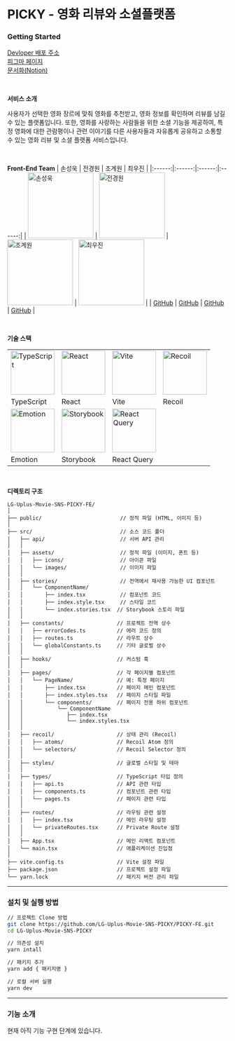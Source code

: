 # PICKY - 영화 리뷰와 소셜플랫폼

### Getting Started
[Devloper 배포 주소](https://d3hxz5yj62y98w.cloudfront.net/)<br />
[피그마 페이지](https://www.figma.com/design/rpAlhiLds5pygwPfPpD4lp/PICKY-%EB%94%94%EC%9E%90%EC%9D%B8-%EC%99%84%EC%84%B1%EB%B3%B8?node-id=0-1&node-type=canvas&t=pwFCyVmMoN1a41le-0)<br />
[문서화(Notion)](https://glass-joggers-e59.notion.site/PICKY-13c9fc77f3f6802ab7f1c2ee59b3aa8c?pvs=74)

<br />

**서비스 소개**

사용자가 선택한 영화 장르에 맞춰 영화를 추천받고, 영화 정보를 확인하며 리뷰를 남길 수 있는 플랫폼입니다. 또한, 영화를 사랑하는 사람들을 위한 소셜 기능을 제공하여, 특정 영화에 대한 관람평이나 관련 이야기를 다른 사용자들과 자유롭게 공유하고 소통할 수 있는 영화 리뷰 및 소셜 플랫폼 서비스입니다.

<br />

**Front-End Team**
| 손성욱 | 전경원 | 조계원 | 최우진 |
|:------:|:------:|:------:|:------:|
| <img src="https://file.notion.so/f/f/d159176b-8a5a-4fae-a499-a6b9c2e1223d/2351e242-b110-4be6-ad0c-a07ec7e6c6ce/backiee-114650-landscape.jpg?table=block&id=bdf1a80d-fbc1-4da6-9e70-19f7c0cd5457&spaceId=d159176b-8a5a-4fae-a499-a6b9c2e1223d&expirationTimestamp=1732104000000&signature=LxN95XbXW1wJFLMG0Jo_I6XrBmTMGTd76QEQvzmTyzI&downloadName=backiee-114650-landscape.jpg" alt="손성욱" width="150"> | <img src="https://file.notion.so/f/f/d159176b-8a5a-4fae-a499-a6b9c2e1223d/579c930d-a289-498c-9dc2-b4b330d00546/image.png?table=block&id=805216e1-85b0-4848-9d36-96b94717e524&spaceId=d159176b-8a5a-4fae-a499-a6b9c2e1223d&expirationTimestamp=1732104000000&signature=MMJ5H-YqKw-bYhgkq2078lijjHURjIHg8zB7lj8bidE&downloadName=image.png" alt="전경원" width="150"> | <img src="https://file.notion.so/f/f/9d089367-0265-42a0-92e2-be8f7a71ae5c/e72b3891-1cb8-4634-81a9-7f96534343c4/KakaoTalk_Photo_2024-10-17-13-00-48.jpeg?table=block&id=12288bd9-c3fa-80d9-a018-dfc5340d7a8d&spaceId=9d089367-0265-42a0-92e2-be8f7a71ae5c&expirationTimestamp=1732032000000&signature=FiuH-wMhwt6ex5FfbEhLxa9dVWNpqTytGZR6ot8N-fs&downloadName=KakaoTalk_Photo_2024-10-17-13-00-48.jpeg" alt="조계원" width="150"> | <img src="https://file.notion.so/f/f/d159176b-8a5a-4fae-a499-a6b9c2e1223d/1579be69-c804-454e-a0a7-06025a43bee5/4DF130E8-789E-4E5A-A674-76B8AF35F325_1_105_c.jpeg?table=block&id=5014ba8a-8e41-4702-aad6-2506985df477&spaceId=d159176b-8a5a-4fae-a499-a6b9c2e1223d&expirationTimestamp=1732104000000&signature=2gEJBu2aHawbwgdGddxmbVxqNyZn0A-XgK1EH0QtnJ8&downloadName=4DF130E8-789E-4E5A-A674-76B8AF35F325_1_105_c.jpeg" alt="최우진" width="150"> |
| [GitHub](https://github.com/ssohn3) | [GitHub](https://github.com/jeonkyungwon) | [GitHub](https://github.com/JGW-Korea) | [GitHub](https://github.com/jinnius02) |

<br />

**기술 스택**

|  |  |  |  |
|-----------------|----------------|----------------|----------------|
| <img src="https://i.namu.wiki/i/EY559r31H-um8uTtptPIbCZoBGxsumSlwEH0T_rA6WmxQq1UwqyAf3cJQJXN7Fv5CoEz0kv5CBXzjkkPU_XWig.svg" alt="TypeScript" width="100"> | <img src="https://github.com/user-attachments/assets/e3b49dbb-981b-4804-acf9-012c854a2fd2" alt="React" width="100"> | <img src="https://ko.vite.dev/logo.svg" alt="Vite" width="100"> | <img src="https://encrypted-tbn0.gstatic.com/images?q=tbn:ANd9GcSii2UcY9fK5WXXPfa2z7urgqOcq63L5SObJQ&s" alt="Recoil" width="100"> |
| TypeScript | React | Vite | Recoil |
| <img src="https://encrypted-tbn0.gstatic.com/images?q=tbn:ANd9GcTKIe10L8m6JqDfjl_5BFRTz8yHoowQUgW6cA&s" alt="Emotion" width="100"> | <img src="https://blog.kakaocdn.net/dn/997rV/btsIkARkTej/PdtiBI82EnMzFQjgHkbuI1/img.png" alt="Storybook" width="100"> | <img src="https://t1.kakaocdn.net/kakao_tech/image/2022/06/images/01.png" alt="React Query" width="100"> |  |
| Emotion | Storybook | React Query |  |

<br />

**디렉토리 구조**

```planeText
LG-Uplus-Movie-SNS-PICKY-FE/
│
├── public/                         // 정적 파일 (HTML, 이미지 등)
│   
├── src/                            // 소스 코드 폴더
│   ├── api/                        // 서버 API 관리
│   │
│   ├── assets/                     // 정적 파일 (이미지, 폰트 등)
│   │   ├── icons/                  // 아이콘 파일
│   │   └── images/                 // 이미지 파일
│   │
│   ├── stories/                    // 전역에서 재사용 가능한 UI 컴포넌트
│   │   └── ComponentName/
│   │       ├── index.tsx           // 컴포넌트 코드
│   │       ├── index.style.tsx     // 스타일 코드
│   │       └── index.stories.tsx  // Storybook 스토리 파일
│   │
│   ├── constants/                 // 프로젝트 전역 상수
│   │   ├── errorCodes.ts          // 에러 코드 정의
│   │   ├── routes.ts              // 라우트 상수
│   │   └── globalConstants.ts     // 기타 글로벌 상수
│   │
│   ├── hooks/                     // 커스텀 훅
│   │
│   ├── pages/                     // 각 페이지별 컴포넌트
│   │   └── PageName/              // 예: 특정 페이지
│   │       ├── index.tsx          // 페이지 메인 컴포넌트
│   │       ├── index.styles.tsx   // 페이지 스타일 파일
│   │       └── components/        // 페이지 전용 하위 컴포넌트
│   │           └── ComponentName
│   │              ├── index.tsx
│   │              └── index.styles.tsx
│   │
│   ├── recoil/                    // 상태 관리 (Recoil)
│   │   ├── atoms/                 // Recoil Atom 정의
│   │   └── selectors/             // Recoil Selector 정의
│   │
│   ├── styles/                    // 글로벌 스타일 및 테마
│   │
│   ├── types/                     // TypeScript 타입 정의
│   │   ├── api.ts                 // API 관련 타입
│   │   ├── components.ts          // 컴포넌트 관련 타입
│   │   └── pages.ts               // 페이지 관련 타입
│   │
│   ├── routes/                    // 라우팅 관련 설정
│   │   ├── index.tsx              // 메인 라우팅 설정
│   │   └── privateRoutes.tsx      // Private Route 설정
│   │
│   ├── App.tsx                    // 메인 리액트 컴포넌트
│   └── main.tsx                   // 애플리케이션 진입점
│
├── vite.config.ts                 // Vite 설정 파일
├── package.json                   // 프로젝트 설정 파일
└── yarn.lock                      // 패키지 버전 관리 파일
```

---

### 설치 및 실행 방법

```bash
// 프로젝트 Clone 방법
git clone https://github.com/LG-Uplus-Movie-SNS-PICKY/PICKY-FE.git
cd LG-Uplus-Movie-SNS-PICKY

// 의존성 설치
yarn intall

// 패키지 추가
yarn add { 패키지명 }

// 로컬 서버 실행
yarn dev
```

---

### 기능 소개

현재 아직 기능 구현 단계에 있습니다.
